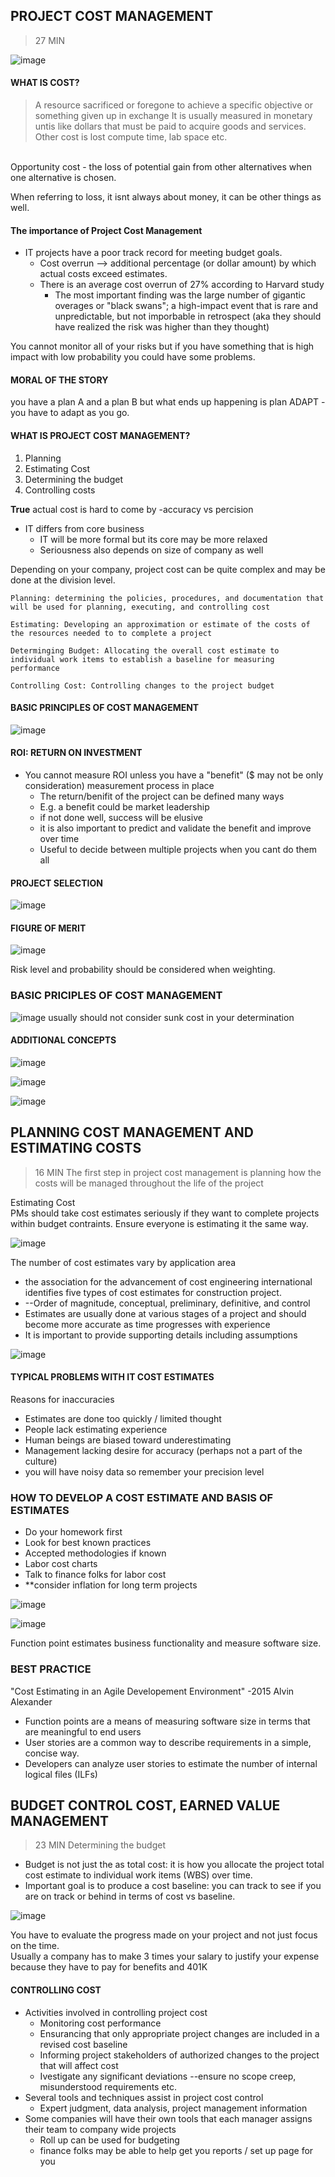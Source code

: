 ## PROJECT COST MANAGEMENT 
> 27 MIN


![image](https://user-images.githubusercontent.com/48422525/153084242-7529a122-398a-48c8-a22d-2a68fc92dcb0.png)


#### WHAT IS COST? 
> A resource sacrificed or foregone to achieve a specific objective or something given up in exchange 
It is usually measured in monetary untis like dollars that must be paid to acquire goods and services. Other cost is lost compute time, lab space etc. 
</br>
Opportunity cost - the loss of  potential gain from other alternatives when one alternative is chosen. 

When referring to loss, it isnt always about money, it can be other things as well. 

#### The importance of Project Cost Management

* IT projects have a poor track record for meeting budget goals. 
  * Cost overrun --> additional percentage (or dollar amount) by which actual costs exceed estimates. 
  * There is an average cost overrun of 27% according to Harvard study
    * The most important finding was the large number of gigantic overages or "black swans"; a high-impact event that is rare and unpredictable, but not imporbable in retrospect (aka they should have realized the risk was higher than they thought)

You cannot monitor all of your risks but if you have something that is high impact with low probability you could have some problems. 
</br>
#### MORAL OF THE STORY 
you have a plan A and a plan B but what ends up happening is plan ADAPT -you have to adapt as you go. 

#### WHAT IS PROJECT COST MANAGEMENT?
1. Planning 
2. Estimating Cost
3. Determining the budget
4. Controlling costs 

**True** actual cost is hard to come by -accuracy vs percision
* IT differs from core business 
  * IT will be more formal but its core may be more relaxed 
  * Seriousness also depends on size of company as well 

Depending on your company, project cost can be quite complex and may be done at the division level. 

~~~
Planning: determining the policies, procedures, and documentation that will be used for planning, executing, and controlling cost

Estimating: Developing an approximation or estimate of the costs of the resources needed to to complete a project 

Determinging Budget: Allocating the overall cost estimate to individual work items to establish a baseline for measuring performance

Controlling Cost: Controlling changes to the project budget
~~~

#### BASIC PRINCIPLES OF COST MANAGEMENT
![image](https://user-images.githubusercontent.com/48422525/153634220-f17c7586-6252-495e-8ce4-0209a6d4096d.png)

#### ROI: RETURN ON INVESTMENT 
* You cannot measure ROI unless you have a "benefit" ($ may not be only consideration) measurement process in place
  * The return/benifit of the project can be defined many ways
  * E.g. a benefit could be market leadership
  * if not done well, success will be elusive
  * it is also important to predict and validate the benefit and improve over time
  * Useful to decide between multiple projects when you cant do them all 

#### PROJECT SELECTION
![image](https://user-images.githubusercontent.com/48422525/153634940-a421c75a-26ca-4191-b7c3-05be924e0ca0.png)

#### FIGURE OF MERIT 
![image](https://user-images.githubusercontent.com/48422525/153635381-a82bd968-d57a-4705-ac73-cd1b10873a6f.png)

Risk level and probability should be considered when weighting. 

### BASIC PRICIPLES OF COST MANAGEMENT
![image](https://user-images.githubusercontent.com/48422525/153639580-5e98cb15-199d-4723-aab7-aa16fd79dd44.png)
usually should not consider sunk cost in your determination 

#### ADDITIONAL CONCEPTS 
![image](https://user-images.githubusercontent.com/48422525/153639775-49b26ef0-d75d-4d80-b513-8b8b430c6ce5.png)


![image](https://user-images.githubusercontent.com/48422525/153639905-09657a5a-2d5d-40ac-a22c-70306c43fbad.png)

![image](https://user-images.githubusercontent.com/48422525/153640196-72050601-b0c5-481a-8715-e21d2ac96dce.png)



## PLANNING COST MANAGEMENT AND ESTIMATING COSTS
> 16 MIN
The first step in project cost management is planning how the costs will be managed throughout the life of the project

Estimating Cost </br>
PMs should take cost estimates seriously if they want to complete projects within budget contraints. Ensure everyone is estimating it the same way. 

![image](https://user-images.githubusercontent.com/48422525/153640578-be5bb88f-afbe-4435-91db-eb225c7c4661.png)

The number of cost estimates vary by application area
* the association for the advancement of cost engineering international identifies five types of cost estimates for construction project. 
* --Order of magnitude, conceptual, preliminary, definitive, and control 
* Estimates are usually done at various stages of a project and should become more accurate as time progresses with experience
* It is important to provide supporting details including assumptions 

![image](https://user-images.githubusercontent.com/48422525/153641429-7d41901d-1427-49a4-b1f6-16f760822e2e.png)

#### TYPICAL PROBLEMS WITH IT COST ESTIMATES
Reasons for inaccuracies
- Estimates are done too quickly / limited thought
- People lack estimating experience
- Human beings are biased toward underestimating 
- Management lacking desire for accuracy (perhaps not a part of the culture) 
- you will have noisy data so remember your precision level 

### HOW TO DEVELOP A COST ESTIMATE AND BASIS OF ESTIMATES
- Do your homework first 
- Look for best known practices
- Accepted methodologies if known 
- Labor cost charts 
- Talk to finance folks for labor cost 
- **consider inflation for long term projects


![image](https://user-images.githubusercontent.com/48422525/153642398-197dbfdd-2d4a-4a4a-878d-7e05ea385cda.png)

![image](https://user-images.githubusercontent.com/48422525/153642663-e77d69ed-5fc4-4e39-b1ce-4da5513dfec1.png)

Function point estimates business functionality and measure software size. 

### BEST PRACTICE
"Cost Estimating in an Agile Developement Environment" -2015 Alvin Alexander 
* Function points are a means of measuring software size in terms that are meaningful to end users
* User stories are a common way to describe requirements in a simple, concise way. 
* Developers can analyze user stories to estimate the number of internal logical files (ILFs) 


## BUDGET CONTROL COST, EARNED VALUE MANAGEMENT 
> 23 MIN
Determining the budget 
* Budget is not just the as total cost: it is how you allocate the project total cost estimate to individual work items (WBS) over time. 
* Important goal is to produce a cost baseline: you can track to see if you are on track or behind in terms of cost vs baseline.


![image](https://user-images.githubusercontent.com/48422525/153643454-e7c96a6a-a844-4e4b-86c3-575d993e3a4b.png)

You have to evaluate the progress made on your project and not just focus on the time. </br>
Usually a company has to make 3 times your salary to justify your expense because they have to pay for benefits and 401K
</br>

#### CONTROLLING COST 
* Activities involved in controlling project cost
  * Monitoring cost performance
  * Ensurancing that only appropriate project changes are included in a revised cost baseline
  * Informing project stakeholders of authorized changes to the project that will affect cost 
  * Ivestigate any significant deviations --ensure no scope creep, misunderstood requirements etc. 
* Several tools and techniques assist in project cost control 
  * Expert judgment, data analysis, project management information 
* Some companies will have their own tools that each manager assigns their team to company wide projects 
  * Roll up can be used for budgeting 
  * finance folks may be able to help get you reports / set up page for you



